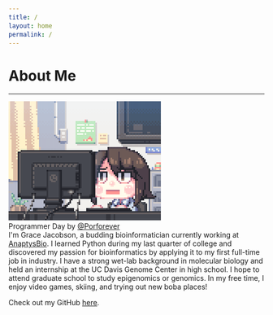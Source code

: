 ```yaml
---
title: /
layout: home
permalink: /
---
```

# About Me <br>
----------
![Programmer_Day](/assets/Programmer_Day.gif)
<br>
Programmer Day by [@Porforever](https://www.deviantart.com/porforever/art/Programmer-Day-601013649)
<br>
I'm Grace Jacobson, a budding bioinformatician currently working at [AnaptysBio](https://www.anaptysbio.com/). I learned Python during my last quarter of college and discovered my passion for bioinformatics by applying it to my first full-time job in industry. I have a strong wet-lab background in molecular biology and held an internship at the UC Davis Genome Center in high school. I hope to attend graduate school to study epigenomics or genomics. In my free time, I enjoy video games, skiing, and trying out new boba places!

Check out my GitHub [here](https://github.com/gracejacobson). 